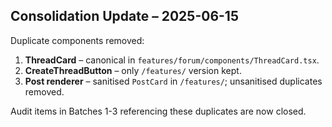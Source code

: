 ## Consolidation Update – 2025-06-15

Duplicate components removed:

1. **ThreadCard** – canonical in `features/forum/components/ThreadCard.tsx`.
2. **CreateThreadButton** – only `/features/` version kept.
3. **Post renderer** – sanitised `PostCard` in `/features/`; unsanitised duplicates removed.

Audit items in Batches 1-3 referencing these duplicates are now closed.
